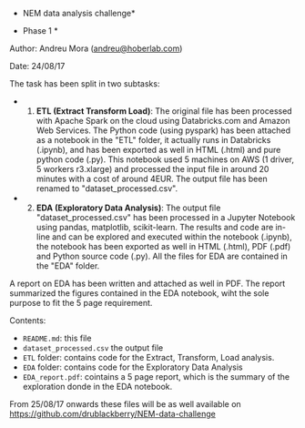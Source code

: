 * NEM data analysis challenge*

* Phase 1 *

Author: Andreu Mora (andreu@hoberlab.com)

Date: 24/08/17


The task has been split in two subtasks: 

* 1) <b>ETL (Extract Transform Load)</b>: The original file has been processed with Apache Spark on the cloud using Databricks.com and Amazon Web Services. The Python code (using pyspark) has been attached as a notebook in the "ETL" folder, it actually runs in Databricks (.ipynb), and has been exported as well in HTML (.html) and pure python code (.py). This notebook used 5 machines on AWS (1 driver, 5 workers r3.xlarge) and processed the input file in around 20 minutes with a cost of around 4EUR. The output file has been renamed to "dataset_processed.csv".

* 2) <b>EDA (Exploratory Data Analysis)</b>: The output file "dataset_processed.csv" has been processed in a Jupyter Notebook using pandas, matplotlib, scikit-learn. The results and code are in-line and can be explored and executed within the notebook (.ipynb), the notebook has been exported as well in HTML (.html), PDF (.pdf) and Python source code (.py). All the files for EDA are contained in the "EDA" folder.

A report on EDA has been written and attached as well in PDF. The report summarized the figures contained in the EDA notebook, wiht the sole purpose to fit the 5 page requirement.

Contents:
- `README.md`: this file
- `dataset_processed.csv` the output file
- `ETL` folder: contains code for the Extract, Transform, Load analysis.
- `EDA` folder: contains code for the Exploratory Data Analysis
- `EDA_report.pdf`: cointains a 5 page report, which is the summary of the exploration donde in the EDA notebook.

From 25/08/17 onwards these files will be as well available on https://github.com/drublackberry/NEM-data-challenge
